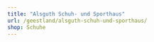```yaml
---
title: "Alsguth Schuh- und Sporthaus"
url: /geestland/alsguth-schuh-und-sporthaus/
shop: Schuhe
---
```

